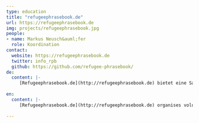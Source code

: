 ```yaml
---
type: education
title: "refugeephrasebook.de"
url: https://refugeephrasebook.de
img: projects/refugeephrasebook.jpg
people:
- name: Markus Neusch&auml;fer
  role: Koordination
contact:
  website: https://refugeephrasebook.de
  twitter: info_rpb
  github: https://github.com/refugee-phrasebook/
de:
  content: |-
     [Refugeephrasebook.de](http://refugeephrasebook.de) bietet eine Sammlung von hilfreichen Phrasen, Vokabeln und Links für Geflüchtete und Helfer, um Ankommende bei der Orientierung nach der Einreise zu unterstützen. Ein Netzwerk von Freiwilligen übersetzt Vokabular zur ersten Orientierung mit einem Grundwortschatz sowie medizinischen und juristischen Themen in 44 Sprachen. Die Übersetzungen und Ressourcen werden als offene Daten und als druckfertige Dateien zur Verfügung gestellt. Sämtliche Materialien sind unter einer offenen Lizenz verfügbar. Flüchtlingsinitiativen, Designer und Helfer können die Daten kostenfrei nutzen und anpassen, um eigene Versionen zu erstellen und diese für Hilfsprojekte verwenden. OKFDE unterstützt das [Team](http://www.refugeephrasebook.de/impressum/) von refugeephrasebook.de bei Kordination und Vernetzung, sowie mit einem [Spendenkonto](http://www.refugeephrasebook.de/donations/) für Druckkosten.
     
en:
  content: |-
     [Refugeephrasebook.de](http://refugeephrasebook.de) organises volunteer translations and distributes useful information for refugees and helpers. Together with partner institutions in Germany, Greece and the Netherlands, the refugee phrasebook team develops sustainable communication tools to share phrases, icons and helpful links. All materials are adaptable for local needs and distributed with open licenses to foster communication between refugees, citizens and helpers all over Europe. Our goal is to empower refugees all across Europe to communicate and voice their needs, independently of network access and battery life, even if they can only stay in a country for a limited time. With adaptable designs and collections of important phrases, helpful links and essential information, we aim to connect and support initiatives with refugee groups, to foster a sustainable culture of welcome combined with the values of an open society. OKFDE supports the refugeephrasebook.de volunteer [team](http://www.refugeephrasebook.de/impressum/) with coordination and a [donation](http://www.refugeephrasebook.de/donations/) account to support costs for printing. 
     
---
```


